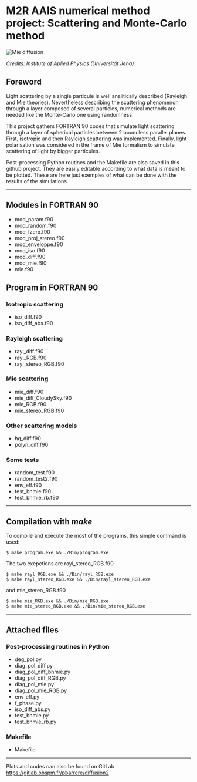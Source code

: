 M2R AAIS numerical method project: Scattering and Monte-Carlo method
===============================================================

![Mie diffusion](https://www.iap.uni-jena.de/iapmedia/de/Gruppe+Wyro/2018/Pic_Mie+Scattering-width-500-height-158.jpg)

*Credits: Institute of Aplied Physics (Universität Jena)*

Foreword
----------------

Light scattering by a single particule is well analitically described (Rayleigh and Mie theories). Nevertheless describing the scattering phenomenon through a layer composed of several particles, numerical methods are needed like the Monte-Carlo one using randomness. 

This project gathers FORTRAN 90 codes that simulate light scattering through a layer of spherical particles between 2 boundless parallel planes. First, isotropic and then Rayleigh scattering was implemented. Finally, light polarisation was considered in the frame of Mie formalism to simulate scattering of light by bigger particules.

Post-processing Python routines and the Makefile are also saved in this github project. They are easily editable according to what data is meant to be plotted. These are here just exemples of what can be done with the results of the simulations.

----------------------------------------
## Modules in FORTRAN 90
  * mod_param.f90
  * mod_random.f90
  * mod_fzero.f90
  * mod_proj_stereo.f90
  * mod_enveloppe.f90
  * mod_iso.f90
  * mod_diff.f90
  * mod_mie.f90
  * mie.f90

## Program in FORTRAN 90
### Isotropic scattering
  * iso_diff.f90
  * iso_diff_abs.f90

### Rayleigh scattering
  * rayl_diff.f90
  * rayl_RGB.f90
  * rayl_stereo_RGB.f90

### Mie scattering
  * mie_diff.f90
  * mie_diff_CloudySky.f90
  * mie_RGB.f90
  * mie_stereo_RGB.f90

### Other scattering models
  * hg_diff.f90
  * polyn_diff.f90

### Some tests
  * random_test.f90
  * random_test2.f90
  * env_eff.f90
  * test_bhmie.f90
  * test_bhmie_rb.f90


----------------------------------------
## Compilation with *make*
To compile and execute the most of the programs, this simple command is used:

    $ make program.exe && ./Bin/program.exe

The two exepctions are rayl_stereo_RGB.f90

    $ make rayl_RGB.exe && ./Bin/rayl_RGB.exe
    $ make rayl_stereo_RGB.exe && ./Bin/rayl_stereo_RGB.exe

and mie_stereo_RGB.f90

    $ make mie_RGB.exe && ./Bin/mie_RGB.exe
    $ make mie_stereo_RGB.exe && ./Bin/mie_stereo_RGB.exe


---------------------------------------
## Attached files 
### Post-processing routines in Python
  * deg_pol.py
  * diag_pol_diff.py
  * diag_pol_diff_bhmie.py
  * diag_pol_diff_RGB.py
  * diag_pol_mie.py
  * diag_pol_mie_RGB.py
  * env_eff.py
  * f_phase.py
  * iso_diff_abs.py
  * test_bhmie.py
  * test_bhmie_rb.py

### Makefile
  * Makefile


----------------------------------------
Plots and codes can also be found on GitLab <https://gitlab.obspm.fr/pbarrere/diffusion2>

